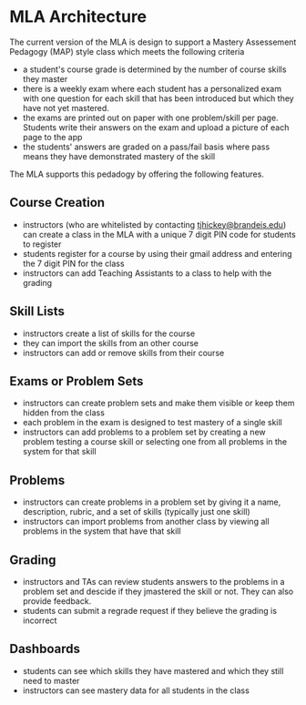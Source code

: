 # MLA Architecture

The current version of the MLA is design to support a Mastery Assessement Pedagogy (MAP) style class
which meets the following criteria
* a student's course grade is determined by the number of course skills they master
* there is a weekly exam where each student has a personalized exam with one question for each skill that has been introduced but which they have not yet mastered.
* the exams are printed out on paper with one problem/skill per page. Students write their answers on the exam and upload a picture of each page to the app
* the students' answers are graded on a pass/fail basis where pass means they have demonstrated mastery of the skill

The MLA supports this pedadogy by offering the following features.

## Course Creation
* instructors (who are whitelisted by contacting tjhickey@brandeis.edu) can create a class in the MLA with a unique 7 digit PIN code for students to register
* students register for a course by using their gmail address and entering the 7 digit PIN for the class
* instructors can add Teaching Assistants to a class to help with the grading

## Skill Lists
* instructors create a list of skills for the course
* they can import the skills from an other course
* instructors can add or remove skills from their course

## Exams or Problem Sets
* instructors can create problem sets and make them visible or keep them hidden from the class
* each problem in the exam is designed to test mastery of a single skill 
* instructors can add problems to a problem set by creating a new problem testing a course skill or selecting one from all problems in the system for that skill

## Problems
* instructors can create problems in a problem set by giving it a name, description, rubric, and a set of skills (typically just one skill)
* instructors can import problems from another class by viewing all problems in the system that have that skill

## Grading
* instructors and TAs can review students answers to the problems in a problem set and descide if they jmastered the skill or not. They can also provide feedback.
* students can submit a regrade request if they believe the grading is incorrect

## Dashboards
* students can see which skills they have mastered and which they still need to master
* instructors can see mastery data for all students in the class

